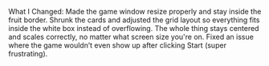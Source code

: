 What I Changed:
Made the game window resize properly and stay inside the fruit border.
Shrunk the cards and adjusted the grid layout so everything fits inside the white box instead of overflowing.
The whole thing stays centered and scales correctly, no matter what screen size you're on.
Fixed an issue where the game wouldn’t even show up after clicking Start (super frustrating).